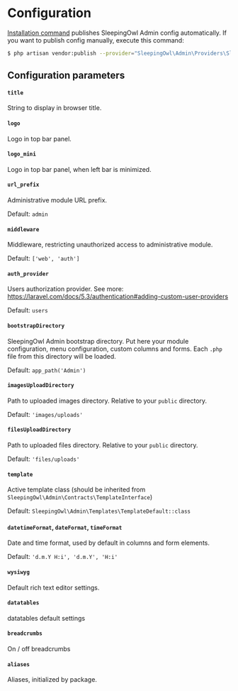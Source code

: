 # Configuration

[Installation command](command_install) publishes SleepingOwl Admin config automatically. 
If you want to publish config manually, execute this command:

```bash
$ php artisan vendor:publish --provider="SleepingOwl\Admin\Providers\SleepingOwlServiceProvider" --tag="config"
```

## Configuration parameters

#### `title`

String to display in browser title.

#### `logo`

Logo in top bar panel.

#### `logo_mini`

Logo in top bar panel, when left bar is minimized. 

#### `url_prefix`

Administrative module URL prefix.

Default: `admin`

#### `middleware`

Middleware, restricting unauthorized access to administrative module.

Default: `['web', 'auth']`

#### `auth_provider`

Users authorization provider. See more: https://laravel.com/docs/5.3/authentication#adding-custom-user-providers

Default: `users`

#### `bootstrapDirectory`

SleepingOwl Admin bootstrap directory. 
Put here your module configuration, menu configuration, custom columns and forms. 
Each `.php` file from this directory will be loaded.

Default: `app_path('Admin')`

#### `imagesUploadDirectory`

Path to uploaded images directory. Relative to your `public` directory.

Default: `'images/uploads'`

#### `filesUploadDirectory`

Path to uploaded files directory. Relative to your `public` directory.

Default: `'files/uploads'`

#### `template`

Active template class (should be inherited from `SleepingOwl\Admin\Contracts\TemplateInterface`)

Default: `SleepingOwl\Admin\Templates\TemplateDefault::class`

#### `datetimeFormat`, `dateFormat`, `timeFormat`

Date and time format, used by default in columns and form elements.

Default: `'d.m.Y H:i', 'd.m.Y', 'H:i'`

#### `wysiwyg`

Default rich text editor settings.

#### `datatables`

datatables default settings

#### `breadcrumbs`

On / off breadcrumbs

#### `aliases`

Aliases, initialized by package. 
